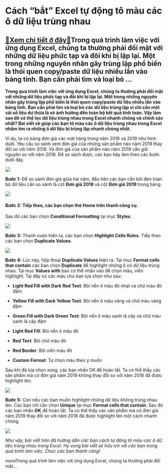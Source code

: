 Cách “bắt” Excel tự động tô màu các ô dữ liệu trùng nhau
========================================================

[:gift:Xem chi tiết ở đây:gift:](https://hddtvn.com/cach-bat-excel-tu-dong-to-mau-cac-o-du-lieu-trung-nhau/)Trong quá trình làm việc với ứng dụng Excel, chúng ta thường phải đối mặt với những dữ liệu phức tạp và đôi khi bị lặp lại. Một trong những nguyên nhân gây trùng lặp phổ biến là thói quen copy/paste dữ liệu nhiều lần vào bảng tính. Bạn cần phải tìm và loại bỏ …
---------------------------------------------------------------------------------------------------------------------------------------------------------------------------------------------------------------------------------------------------------------------

**Trong quá trình làm việc với ứng dụng Excel, chúng ta thường phải đối mặt với những dữ liệu phức tạp và đôi khi bị lặp lại. Một trong những nguyên nhân gây trùng lặp phổ biến là thói quen copy/paste dữ liệu nhiều lần vào bảng tính. Bạn cần phải tìm và loại bỏ các dữ liệu trùng lặp vì chỉ cần một vài số liệu dư thừa là sẽ ảnh hưởng đến toàn bộ kết quả tính toán. Vậy làm sao để có thể lọc dữ liệu trùng nhau trong Excel nhanh chóng và chính xác nhất? Bài viết sẽ giúp các bạn tô màu các ô dữ liệu trùng nhau trong Excel nhằm tìm ra những ô dữ liệu bị trùng lặp nhanh chóng nhất.**


Ví dụ, ta có bảng đơn giá các mặt hàng trong năm 2018 và 2019 như hình dưới. Yêu cầu so sánh xem đơn giá của những sản phẩm nào năm 2019 thay đổi so với năm 2018. Và đơn giá của sản phẩm nào năm 2019 vẫn giữ nguyên so với năm 2018. Để so sách được, các bạn hãy làm theo các bước dưới đây.


![](https://hddtvn.com/wp-content/uploads/2021/01/d0tdg1n.png)


**Bước 1:** Để so sánh đơn giá giữa hai năm, đầu tiên các bạn cần bôi đen toàn bộ dữ liệu cần so sánh là cột **Đơn giá 2018** và cột **Đơn giá 2019** trong bảng.


![](https://hddtvn.com/wp-content/uploads/2021/01/kJhJ4vR.png)


#### **Bước 2:** Tiếp theo, các bạn chọn thẻ Home trên thanh công cụ.


Sau đó các bạn chọn **Conditional Formatting** tại mục **Styles**.


![](https://hddtvn.com/wp-content/uploads/2021/01/44SmAVt.png)


**Bước 3:** Thanh cuộn hiện ra, các bạn chọn **Highlight Cells Rules**. Tiếp theo các bạn chọn **Duplicate Values**.


![](https://hddtvn.com/wp-content/uploads/2021/01/5gXnUko.png)


**Bước 4:** Lúc này, hộp thoại **Duplicate Values** hiện ra. Tại mục **Format cells that contain** các bạn chọn **Duplicate** để highlight những ô có dữ liệu trùng nhau. Tại mục **Values with** bạn có thể nhấn vào để chọn màu, viền highlight. Tại đây có các màu cho bạn lựa chọn như sau:




* **Light Red Fill with Dark Red Text**: Bôi nền ô màu đỏ nhạt và chữ màu đỏ đậm

* **Yellow Fill with Dark Yellow Text**: Bôi nền ô màu vàng và chữ màu vàng đậm

* **Green Fill with Dark Green Text**: Bôi nền ô màu xanh lá cây và chữ màu xanh lá cây đậm

* **Light Red Fill**: Bôi nền ô màu đỏ

* **Red Text**: Bôi chữ màu đỏ

* **Red Border**: Bôi viền màu đỏ

* **Custom Format**: Tự chọn màu theo ý muốn



Sau khi đã lựa chọn xong, các bạn nhấn OK để hoàn tất. Ta có thể thấy các sản phẩm mà có đơn giá năm 2019 không thay đổi so với năm 2018 đã được highlight lên.


![](https://hddtvn.com/wp-content/uploads/2021/01/bFt9odY.png)


**Bước 5:** Còn nếu các bạn muốn highlight những dữ liệu không trùng nhau lên. Các bạn chỉ cần chọn **Unique** tại mục **Format cells that contain**. Sau đó các bạn nhấn **OK** để hoàn tất. Ta có thể thấy các sản phẩm mà có đơn giá năm 2019 thay đổi so với năm 2018 đã được highlight lên một cách nhanh chóng.


![](https://hddtvn.com/wp-content/uploads/2021/01/yGN8jkq.png)


*Như vậy, bài viết trên đã hướng dẫn các bạn cách tự động tô màu các ô dữ liệu trùng nhau trong Excel. Hy vọng bài viết sẽ hữu ích với các bạn trong quá trình làm việc. Chúc các bạn thành công!*


moreTrong quá trình làm việc với ứng dụng Excel, chúng ta thường phải đối mặt…

